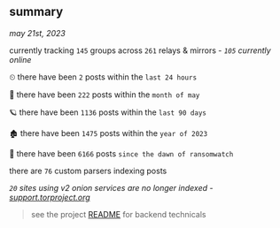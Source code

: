 
## summary
_may 21st, 2023_

currently tracking `145` groups across `261` relays & mirrors - _`105` currently online_

⏲ there have been `2` posts within the `last 24 hours`

🦈 there have been `222` posts within the `month of may`

🪐 there have been `1136` posts within the `last 90 days`

🏚 there have been `1475` posts within the `year of 2023`

🦕 there have been `6166` posts `since the dawn of ransomwatch`

there are `76` custom parsers indexing posts

_`20` sites using v2 onion services are no longer indexed - [support.torproject.org](https://support.torproject.org/onionservices/v2-deprecation/)_

> see the project [README](https://github.com/joshhighet/ransomwatch#ransomwatch--) for backend technicals
